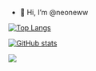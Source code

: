 - 👋 Hi, I’m @neoneww

[![Top Langs](https://github-readme-stats.vercel.app/api/top-langs/?username=neoneww)](https://github.com/neoneww/github-readme-stats)

[![GitHub stats](https://github-readme-stats.vercel.app/api?username=neoneww)](https://github.com/neoneww/github-readme-stats)


![](https://komarev.com/ghpvc/?username=neoneww)
<!---
neoneww/neoneww is a ✨ special ✨ repository because its `README.md` (this file) appears on your GitHub profile.
You can click the Preview link to take a look at your changes.
- 👀 I’m interested in ...
- 🌱 I’m currently learning ...
- 📫 How to reach me ...
--->
